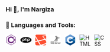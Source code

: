

<!--
**Kunzada/Kunzada** is a ✨ _special_ ✨ repository because its `README.md` (this file) appears on your GitHub profile.

Here are some ideas to get you started:

- 🔭 I’m currently working on ...
- 🌱 I’m currently learning ...
- 👯 I’m looking to collaborate on ...
- 🤔 I’m looking for help with ...
- 💬 Ask me about ...
- 📫 How to reach me: ...
- 😄 Pronouns: ...
- ⚡ Fun fact: ...
-->
### Hi 👋, I'm Nargiza
### 🧰 Languages and Tools:
<img align="left" alt="PHP" width="30px" style="padding-right:10px;" src="https://github.com/devicons/devicon/blob/master/icons/csharp/csharp-line.svg" />
<img align="left" alt="PHP" width="30px" style="padding-right:10px;" src="https://github.com/devicons/devicon/blob/master/icons/php/php-plain.svg" />
<img align="left" alt="Laravel" width="30px" style="padding-right:10px;" src="https://github.com/devicons/devicon/blob/master/icons/laravel/laravel-plain.svg" />
<img align="left" alt="MSSQL" width="30px" style="padding-right:10px;" src="https://github.com/devicons/devicon/blob/master/icons/microsoftsqlserver/microsoftsqlserver-plain-wordmark.svg" />
<img align="left" alt="C++" width="30px" style="padding-right:10px;" src="https://github.com/devicons/devicon/blob/master/icons/cplusplus/cplusplus-original.svg" />
<img align="left" alt="HTML" width="30px" style="padding-right:10px;" src="https://cdn.jsdelivr.net/gh/devicons/devicon/icons/html5/html5-plain.svg" />
<img align="left" alt="CSS" width="30px" style="padding-right:10px;" src="https://cdn.jsdelivr.net/gh/devicons/devicon/icons/css3/css3-plain.svg" />
